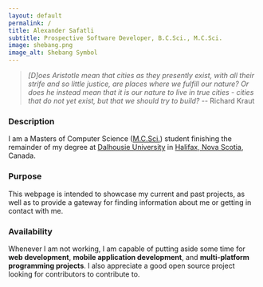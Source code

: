 ```yaml
---
layout: default
permalink: /
title: Alexander Safatli
subtitle: Prospective Software Developer, B.C.Sci., M.C.Sci.
image: shebang.png
image_alt: Shebang Symbol
---
```


> *[D]oes Aristotle mean that cities as they presently exist, with all their strife and so little justice, are places where we fulfill our nature? Or does he instead mean that it is our nature to live in true cities - cities that do not yet exist, but that we should try to build?* -- Richard Kraut

### Description

I am a Masters of Computer Science ([M.C.Sci.](http://en.wikipedia.org/wiki/Master_of_Science_in_Information_Technology)) student finishing the remainder of my degree at [Dalhousie University](http://dal.ca) in [Halifax, Nova Scotia](https://www.google.ca/maps/place/Halifax,+NS/), Canada.

### Purpose

This webpage is intended to showcase my current and past projects, as well as to provide a gateway for finding information about me or getting in contact with me.

### Availability

Whenever I am not working, I am capable of putting aside some time for **web development**, **mobile application development**, and **multi-platform programming projects**. I also appreciate a good open source project looking for contributors to contribute to.